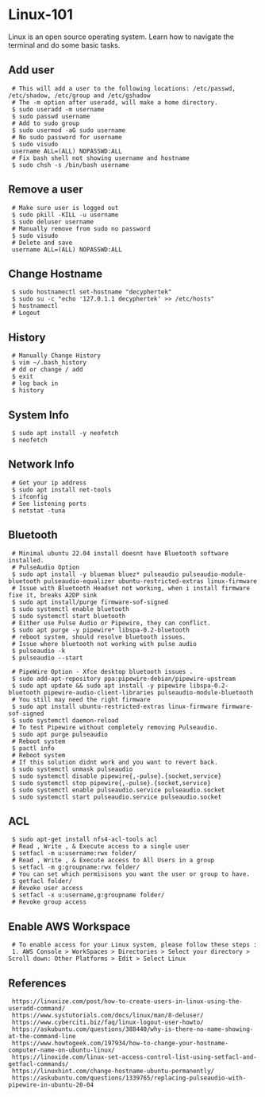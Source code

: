Linux-101
=====

Linux is an open source operating system. Learn how to navigate the terminal and do some basic tasks. 

Add user
--------

     # This will add a user to the following locations: /etc/passwd, /etc/shadow, /etc/group and /etc/gshadow
     # The -m option after useradd, will make a home directory.
     $ sudo useradd -m username
     $ sudo passwd username
     # Add to sudo group
     $ sudo usermod -aG sudo username
     # No sudo password for username
     $ sudo visudo
     username ALL=(ALL) NOPASSWD:ALL
     # Fix bash shell not showing username and hostname
     $ sudo chsh -s /bin/bash username

Remove a user
-------------

     # Make sure user is logged out
     $ sudo pkill -KILL -u username
     $ sudo deluser username
     # Manually remove from sudo no password
     $ sudo visudo
     # Delete and save
     username ALL=(ALL) NOPASSWD:ALL

Change Hostname
----------------

     $ sudo hostnamectl set-hostname "decyphertek"
     $ sudo su -c "echo '127.0.1.1 decyphertek' >> /etc/hosts"
     $ hostnamectl
     # Logout 

History
-------

     # Manually Change History
     $ vim ~/.bash_history
     # dd or change / add 
     $ exit
     # log back in
     $ history

System Info
-----------

     $ sudo apt install -y neofetch
     $ neofetch

Network Info
-------------

     # Get your ip address
     $ sudo apt install net-tools
     $ ifconfig
     # See listening ports 
     $ netstat -tuna

Bluetooth
---------

     # Minimal ubuntu 22.04 install doesnt have Bluetooth software installed.
     # PulseAudio Option 
     $ sudo apt install -y blueman bluez* pulseaudio pulseaudio-module-bluetooth pulseaudio-equalizer ubuntu-restricted-extras linux-firmware 
     # Issue with Bluetooth Headset not working, when i install firmware fixe it, breaks A2DP sink
     $ sudo apt install/purge firmware-sof-signed
     $ sudo systemctl enable bluetooth
     $ sudo systemctl start bluetooth
     # Either use Pulse Audio or Pipewire, they can conflict. 
     $ sudo apt purge -y pipewire* libspa-0.2-bluetooth
     # reboot system, should resolve bluetooth issues.
     # Issue where bluetooth not working with pulse audio
     $ pulseaudio -k
     $ pulseaudio --start

     # PipeWire Option - Xfce desktop bluetooth issues . 
     $ sudo add-apt-repository ppa:pipewire-debian/pipewire-upstream
     $ sudo apt update && sudo apt install -y pipewire libspa-0.2-bluetooth pipewire-audio-client-libraries pulseaudio-module-bluetooth
     # You still may need the right firmware 
     $ sudo apt install ubuntu-restricted-extras linux-firmware firmware-sof-signed
     $ sudo systemctl daemon-reload
     # To test Pipewire without completely removing Pulseaudio.
     $ sudo apt purge pulseaudio
     # Reboot system
     $ pactl info
     # Reboot system
     # If this solution didnt work and you want to revert back. 
     $ sudo systemctl unmask pulseaudio
     $ sudo systemctl disable pipewire{,-pulse}.{socket,service}  
     $ sudo systemctl stop pipewire{,-pulse}.{socket,service}   
     $ sudo systemctl enable pulseaudio.service pulseaudio.socket
     $ sudo systemctl start pulseaudio.service pulseaudio.socket
     

ACL
----

     $ sudo apt-get install nfs4-acl-tools acl
     # Read , Write , & Execute access to a single user
     $ setfacl -m u:username:rwx folder/
     # Read , Write , & Execute access to All Users in a group
     $ setfacl -m g:groupname:rwx folder/
     # You can set which permisisons you want the user or group to have.
     $ getfacl folder/
     # Revoke user access
     $ setfacl -x u:username,g:groupname folder/
     # Revoke group access
  

Enable AWS Workspace
--------------------

     # To enable access for your Linux system, please follow these steps :
     1. AWS Console > WorkSpaces > Directories > Select your directory > Scroll down: Other Platforms > Edit > Select Linux
   
References
----------

     https://linuxize.com/post/how-to-create-users-in-linux-using-the-useradd-command/
     https://www.systutorials.com/docs/linux/man/8-deluser/
     https://www.cyberciti.biz/faq/linux-logout-user-howto/
     https://askubuntu.com/questions/388440/why-is-there-no-name-showing-at-the-command-line
     https://www.howtogeek.com/197934/how-to-change-your-hostname-computer-name-on-ubuntu-linux/
     https://linoxide.com/linux-set-access-control-list-using-setfacl-and-getfacl-commands/
     https://linuxhint.com/change-hostname-ubuntu-permanently/
     https://askubuntu.com/questions/1339765/replacing-pulseaudio-with-pipewire-in-ubuntu-20-04


